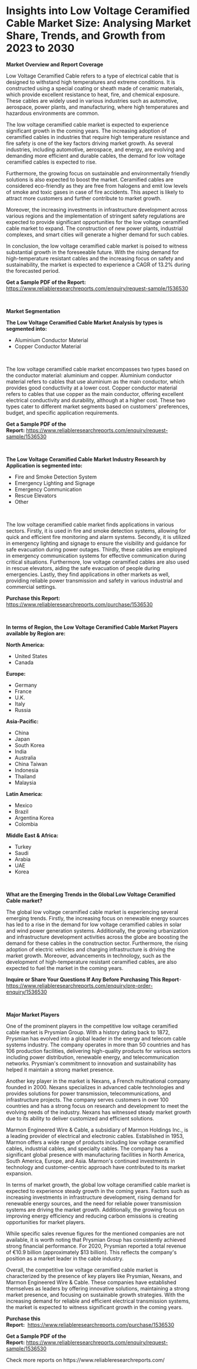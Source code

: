 <p><h1>Insights into Low Voltage Ceramified Cable Market Size: Analysing Market Share, Trends, and Growth from 2023 to 2030</h1></p><p><strong>Market Overview and Report Coverage</strong></p>
<p><p>Low Voltage Ceramified Cable refers to a type of electrical cable that is designed to withstand high temperatures and extreme conditions. It is constructed using a special coating or sheath made of ceramic materials, which provide excellent resistance to heat, fire, and chemical exposure. These cables are widely used in various industries such as automotive, aerospace, power plants, and manufacturing, where high temperatures and hazardous environments are common.</p><p>The low voltage ceramified cable market is expected to experience significant growth in the coming years. The increasing adoption of ceramified cables in industries that require high temperature resistance and fire safety is one of the key factors driving market growth. As several industries, including automotive, aerospace, and energy, are evolving and demanding more efficient and durable cables, the demand for low voltage ceramified cables is expected to rise.</p><p>Furthermore, the growing focus on sustainable and environmentally friendly solutions is also expected to boost the market. Ceramified cables are considered eco-friendly as they are free from halogens and emit low levels of smoke and toxic gases in case of fire accidents. This aspect is likely to attract more customers and further contribute to market growth.</p><p>Moreover, the increasing investments in infrastructure development across various regions and the implementation of stringent safety regulations are expected to provide significant opportunities for the low voltage ceramified cable market to expand. The construction of new power plants, industrial complexes, and smart cities will generate a higher demand for such cables.</p><p>In conclusion, the low voltage ceramified cable market is poised to witness substantial growth in the foreseeable future. With the rising demand for high-temperature resistant cables and the increasing focus on safety and sustainability, the market is expected to experience a CAGR of 13.2% during the forecasted period.</p></p>
<p><strong>Get a Sample PDF of the Report:</strong> <a href="https://www.reliableresearchreports.com/enquiry/request-sample/1536530">https://www.reliableresearchreports.com/enquiry/request-sample/1536530</a></p>
<p>&nbsp;</p>
<p><strong>Market Segmentation</strong></p>
<p><strong>The Low Voltage Ceramified Cable Market Analysis by types is segmented into:</strong></p>
<p><ul><li>Aluminium Conductor Material</li><li>Copper Conductor Material</li></ul></p>
<p>&nbsp;</p>
<p><p>The low voltage ceramified cable market encompasses two types based on the conductor material: aluminium and copper. Aluminium conductor material refers to cables that use aluminium as the main conductor, which provides good conductivity at a lower cost. Copper conductor material refers to cables that use copper as the main conductor, offering excellent electrical conductivity and durability, although at a higher cost. These two types cater to different market segments based on customers' preferences, budget, and specific application requirements.</p></p>
<p><strong>Get a Sample PDF of the Report:</strong>&nbsp;<a href="https://www.reliableresearchreports.com/enquiry/request-sample/1536530">https://www.reliableresearchreports.com/enquiry/request-sample/1536530</a></p>
<p>&nbsp;</p>
<p><strong>The Low Voltage Ceramified Cable Market Industry Research by Application is segmented into:</strong></p>
<p><ul><li>Fire and Smoke Detection System</li><li>Emergency Lighting and Signage</li><li>Emergency Communication</li><li>Rescue Elevators</li><li>Other</li></ul></p>
<p>&nbsp;</p>
<p><p>The low voltage ceramified cable market finds applications in various sectors. Firstly, it is used in fire and smoke detection systems, allowing for quick and efficient fire monitoring and alarm systems. Secondly, it is utilized in emergency lighting and signage to ensure the visibility and guidance for safe evacuation during power outages. Thirdly, these cables are employed in emergency communication systems for effective communication during critical situations. Furthermore, low voltage ceramified cables are also used in rescue elevators, aiding the safe evacuation of people during emergencies. Lastly, they find applications in other markets as well, providing reliable power transmission and safety in various industrial and commercial settings.</p></p>
<p><strong>Purchase this Report:</strong>&nbsp; <a href="https://www.reliableresearchreports.com/purchase/1536530">https://www.reliableresearchreports.com/purchase/1536530</a></p>
<p>&nbsp;</p>
<p><strong>In terms of Region, the Low Voltage Ceramified Cable Market Players available by Region are:</strong></p>
<p>
    <p> <strong> North America: </strong>
        <ul>
            <li>United States</li>
            <li>Canada</li>
        </ul>
        </p> 
    <p> <strong> Europe: </strong>
        <ul>
            <li>Germany</li>
            <li>France</li>
            <li>U.K.</li>
            <li>Italy</li>
            <li>Russia</li>
        </ul>
        </p> 
    <p> <strong> Asia-Pacific: </strong>
        <ul>
            <li>China</li>
            <li>Japan</li>
            <li>South Korea</li>
            <li>India</li>
            <li>Australia</li>
            <li>China Taiwan</li>
            <li>Indonesia</li>
            <li>Thailand</li>
            <li>Malaysia</li>
        </ul>
        </p> 
    <p> <strong> Latin America: </strong>
        <ul>
            <li>Mexico</li>
            <li>Brazil</li>
            <li>Argentina Korea</li>
            <li>Colombia</li>
        </ul>
        </p> 
    <p> <strong> Middle East & Africa: </strong>
        <ul>
            <li>Turkey</li>
            <li>Saudi</li>
            <li>Arabia</li>
            <li>UAE</li>
            <li>Korea</li>
        </ul>
    </p>
    </p>
<p>&nbsp;</p>
<p><strong>What are the Emerging Trends in the Global Low Voltage Ceramified Cable market?</strong></p>
<p><p>The global low voltage ceramified cable market is experiencing several emerging trends. Firstly, the increasing focus on renewable energy sources has led to a rise in the demand for low voltage ceramified cables in solar and wind power generation systems. Additionally, the growing urbanization and infrastructure development activities across the globe are boosting the demand for these cables in the construction sector. Furthermore, the rising adoption of electric vehicles and charging infrastructure is driving the market growth. Moreover, advancements in technology, such as the development of high-temperature resistant ceramified cables, are also expected to fuel the market in the coming years.</p></p>
<p><strong>Inquire or Share Your Questions If Any Before Purchasing This Report</strong>- <a href="https://www.reliableresearchreports.com/enquiry/pre-order-enquiry/1536530">https://www.reliableresearchreports.com/enquiry/pre-order-enquiry/1536530</a></p>
<p>&nbsp;</p>
<p><strong>Major Market Players</strong></p>
<p><p>One of the prominent players in the competitive low voltage ceramified cable market is Prysmian Group. With a history dating back to 1872, Prysmian has evolved into a global leader in the energy and telecom cable systems industry. The company operates in more than 50 countries and has 106 production facilities, delivering high-quality products for various sectors including power distribution, renewable energy, and telecommunication networks. Prysmian's commitment to innovation and sustainability has helped it maintain a strong market presence.</p><p>Another key player in the market is Nexans, a French multinational company founded in 2000. Nexans specializes in advanced cable technologies and provides solutions for power transmission, telecommunications, and infrastructure projects. The company serves customers in over 100 countries and has a strong focus on research and development to meet the evolving needs of the industry. Nexans has witnessed steady market growth due to its ability to deliver customized and efficient solutions.</p><p>Marmon Engineered Wire & Cable, a subsidiary of Marmon Holdings Inc., is a leading provider of electrical and electronic cables. Established in 1953, Marmon offers a wide range of products including low voltage ceramified cables, industrial cables, and specialty cables. The company has a significant global presence with manufacturing facilities in North America, South America, Europe, and Asia. Marmon's continued investments in technology and customer-centric approach have contributed to its market expansion.</p><p>In terms of market growth, the global low voltage ceramified cable market is expected to experience steady growth in the coming years. Factors such as increasing investments in infrastructure development, rising demand for renewable energy sources, and the need for reliable power transmission systems are driving the market growth. Additionally, the growing focus on improving energy efficiency and reducing carbon emissions is creating opportunities for market players.</p><p>While specific sales revenue figures for the mentioned companies are not available, it is worth noting that Prysmian Group has consistently achieved strong financial performance. For 2020, Prysmian reported a total revenue of €10.9 billion (approximately $13 billion). This reflects the company's position as a market leader in the cable industry.</p><p>Overall, the competitive low voltage ceramified cable market is characterized by the presence of key players like Prysmian, Nexans, and Marmon Engineered Wire & Cable. These companies have established themselves as leaders by offering innovative solutions, maintaining a strong market presence, and focusing on sustainable growth strategies. With the increasing demand for reliable and efficient electrical transmission systems, the market is expected to witness significant growth in the coming years.</p></p>
<p><strong>Purchase this Report:</strong>&nbsp;&nbsp;<a href="https://www.reliableresearchreports.com/purchase/1536530">https://www.reliableresearchreports.com/purchase/1536530</a></p>
<p></p>
<p><strong>Get a Sample PDF of the Report:</strong>&nbsp;<a href="https://www.reliableresearchreports.com/enquiry/request-sample/1536530">https://www.reliableresearchreports.com/enquiry/request-sample/1536530</a></p>
<p>Check more reports on https://www.reliableresearchreports.com/</p>